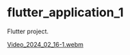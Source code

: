 # flutter_application_1

 Flutter project.

[Video_2024_02_16-1.webm](https://github.com/nahlabhm/ListFood/assets/49809803/b1bb77a8-6063-4976-9a39-611f24774337)
